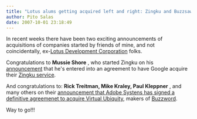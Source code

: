 ```yaml
---
title: "Lotus alums getting acquired left and right: Zingku and Buzzsaw"
author: Pito Salas
date: 2007-10-01 23:18:49
---
```



In recent weeks there have been two exciting announcements of acquisitions of
companies started by friends of mine, and not coincidentally, ex-[Lotus
Development Corporation](<http://en.wikipedia.org/wiki/Lotus_Software>) folks.

Congratulations to **Mussie Shore** , who started Zingku on his
[announcement](<http://www.zingku.com/>) that he's entered into an agreement
to have Google acquire their [Zingku service](<http://www.zingku.com/>).

And congratulations to: **Rick Treitman, Mike Kraley, Paul Kleppner** , and
many others on their [announcement that Adobe Systens has signed a definitive
agreemenet to acquire Virtual Ubiquity](<http://blog.virtub.com/>), makers of
[Buzzword](<http://www.buzzword.com>).

Way to go!!!


